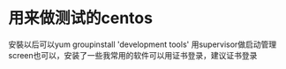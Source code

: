 # 用来做测试的centos
 安裝以后可以yum groupinstall 'development tools' 
用supervisor做启动管理screen也可以，安装了一些我常用的软件可以用证书登录，建议证书登录

